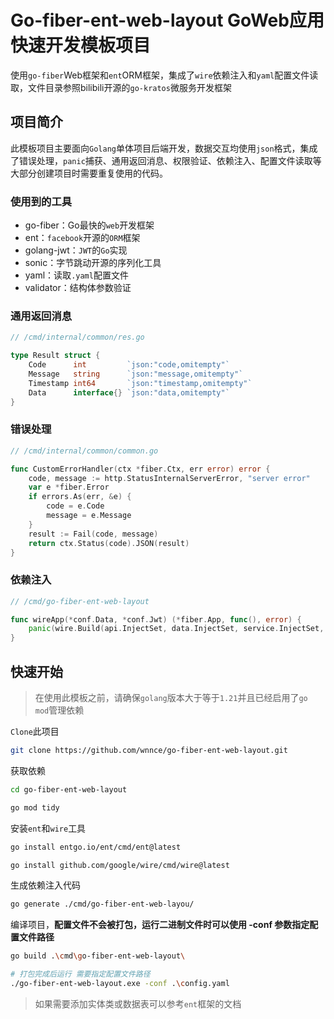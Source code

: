 # Go-fiber-ent-web-layout  GoWeb应用快速开发模板项目

使用`go-fiber`Web框架和`ent`ORM框架，集成了`wire`依赖注入和`yaml`配置文件读取，文件目录参照bilibili开源的`go-kratos`微服务开发框架

## 项目简介

此模板项目主要面向`Golang`单体项目后端开发，数据交互均使用`json`格式，集成了错误处理，`panic`捕获、通用返回消息、权限验证、依赖注入、配置文件读取等大部分创建项目时需要重复使用的代码。

### 使用到的工具

- go-fiber：Go最快的`web`开发框架
- ent：`facebook`开源的`ORM`框架
- golang-jwt：`JWT`的`Go`实现
- sonic：字节跳动开源的序列化工具
- yaml：读取`.yaml`配置文件
- validator：结构体参数验证

### 通用返回消息

```go
// /cmd/internal/common/res.go

type Result struct {
	Code      int         `json:"code,omitempty"`
	Message   string      `json:"message,omitempty"`
	Timestamp int64       `json:"timestamp,omitempty"`
	Data      interface{} `json:"data,omitempty"`
}
```

### 错误处理

```go
// /cmd/internal/common/common.go

func CustomErrorHandler(ctx *fiber.Ctx, err error) error {
	code, message := http.StatusInternalServerError, "server error"
	var e *fiber.Error
	if errors.As(err, &e) {
		code = e.Code
		message = e.Message
	}
	result := Fail(code, message)
	return ctx.Status(code).JSON(result)
}
```

### 依赖注入

```go
// /cmd/go-fiber-ent-web-layout

func wireApp(*conf.Data, *conf.Jwt) (*fiber.App, func(), error) {
	panic(wire.Build(api.InjectSet, data.InjectSet, service.InjectSet, common.InjectSet, middlewares.NewAuthMiddleware, newApp))
}
```

## 快速开始

> 在使用此模板之前，请确保`golang`版本大于等于`1.21`并且已经启用了`go mod`管理依赖

`Clone`此项目

```bash
git clone https://github.com/wnnce/go-fiber-ent-web-layout.git
```

获取依赖

```bash
cd go-fiber-ent-web-layout

go mod tidy
```

安装`ent`和`wire`工具

```bash
go install entgo.io/ent/cmd/ent@latest

go install github.com/google/wire/cmd/wire@latest
```

生成依赖注入代码

```bash
go generate ./cmd/go-fiber-ent-web-layou/
```

编译项目，**配置文件不会被打包，运行二进制文件时可以使用 -conf 参数指定配置文件路径**

```bash
go build .\cmd\go-fiber-ent-web-layout\ 

# 打包完成后运行 需要指定配置文件路径
./go-fiber-ent-web-layout.exe -conf .\config.yaml
```

> 如果需要添加实体类或数据表可以参考`ent`框架的文档